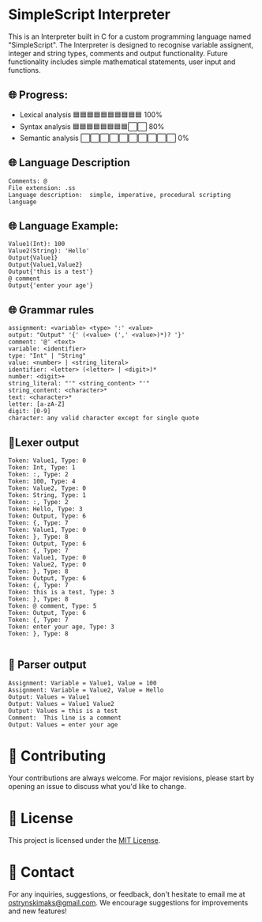# SimpleScript Interpreter

This is an Interpreter built in C for a custom programming language named "SimpleScript". The Interpreter is designed to recognise variable assignent, integer and string types, comments and output functionality. Future functionality includes simple mathematical statements, user input and functions. 

## 🌐 Progress:

- Lexical analysis 🟦🟦🟦🟦🟦🟦🟦🟦🟦🟦 100%
- Syntax analysis  🟦🟦🟦🟦🟦🟦🟦🟦⬜️⬜️ 80%
- Semantic analysis ⬜️⬜️⬜️⬜️⬜️⬜️⬜️⬜️⬜️⬜️ 0%

## 🌐 Language Description 

```
Comments: @
File extension: .ss
Language description:  simple, imperative, procedural scripting language
```

## 🌐 Language Example:

```
Value1(Int): 100
Value2(String): 'Hello'
Output{Value1}
Output{Value1,Value2}
Output{'this is a test'}
@ comment
Output{'enter your age'}

```

## 🌐 Grammar rules

```
assignment: <variable> <type> ':' <value>
output: "Output" '{' (<value> (',' <value>)*)? '}'
comment: '@' <text>
variable: <identifier>
type: "Int" | "String"
value: <number> | <string_literal>
identifier: <letter> (<letter> | <digit>)*
number: <digit>+
string_literal: "'" <string_content> "'"
string_content: <character>*
text: <character>*
letter: [a-zA-Z]
digit: [0-9]
character: any valid character except for single quote
```

## 📌Lexer output

```
Token: Value1, Type: 0
Token: Int, Type: 1
Token: :, Type: 2
Token: 100, Type: 4
Token: Value2, Type: 0
Token: String, Type: 1
Token: :, Type: 2
Token: Hello, Type: 3
Token: Output, Type: 6
Token: {, Type: 7
Token: Value1, Type: 0
Token: }, Type: 8
Token: Output, Type: 6
Token: {, Type: 7
Token: Value1, Type: 0
Token: Value2, Type: 0
Token: }, Type: 8
Token: Output, Type: 6
Token: {, Type: 7
Token: this is a test, Type: 3
Token: }, Type: 8
Token: @ comment, Type: 5
Token: Output, Type: 6
Token: {, Type: 7
Token: enter your age, Type: 3
Token: }, Type: 8
 
```

## 📌 Parser output

```
Assignment: Variable = Value1, Value = 100
Assignment: Variable = Value2, Value = Hello
Output: Values = Value1 
Output: Values = Value1 Value2 
Output: Values = this is a test 
Comment:  This line is a comment
Output: Values = enter your age 
```

# 📝 Contributing
Your contributions are always welcome. For major revisions, please start by opening an issue to discuss what you'd like to change.

# 📜 License
This project is licensed under the [MIT License](https://opensource.org/licenses/MIT).

# 💼 Contact
For any inquiries, suggestions, or feedback, don't hesitate to email me at [ostrynskimaks@gmail.com](mailto:ostrynskimaks@gmail.com).
We encourage suggestions for improvements and new features!
